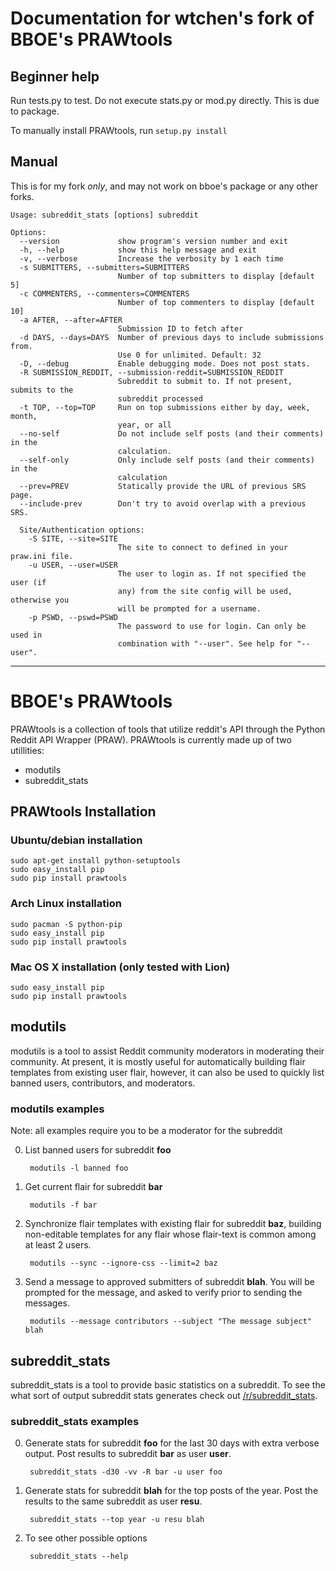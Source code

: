# Documentation for wtchen's fork of BBOE's PRAWtools

## Beginner help

Run tests.py to test. Do not execute stats.py or mod.py directly. This is due to package.

To manually install PRAWtools, run ``setup.py install``

## Manual

This is for my fork *only*, and may not work on bboe's package or any other forks.

    Usage: subreddit_stats [options] subreddit
    
    Options:
      --version             show program's version number and exit
      -h, --help            show this help message and exit
      -v, --verbose         Increase the verbosity by 1 each time
      -s SUBMITTERS, --submitters=SUBMITTERS
                            Number of top submitters to display [default 5]
      -c COMMENTERS, --commenters=COMMENTERS
                            Number of top commenters to display [default 10]
      -a AFTER, --after=AFTER
                            Submission ID to fetch after
      -d DAYS, --days=DAYS  Number of previous days to include submissions from.
                            Use 0 for unlimited. Default: 32
      -D, --debug           Enable debugging mode. Does not post stats.
      -R SUBMISSION_REDDIT, --submission-reddit=SUBMISSION_REDDIT
                            Subreddit to submit to. If not present, submits to the
                            subreddit processed
      -t TOP, --top=TOP     Run on top submissions either by day, week, month,
                            year, or all
      --no-self             Do not include self posts (and their comments) in the
                            calculation.
      --self-only           Only include self posts (and their comments) in the
                            calculation
      --prev=PREV           Statically provide the URL of previous SRS page.
      --include-prev        Don't try to avoid overlap with a previous SRS.
    
      Site/Authentication options:
        -S SITE, --site=SITE
                            The site to connect to defined in your praw.ini file.
        -u USER, --user=USER
                            The user to login as. If not specified the user (if
                            any) from the site config will be used, otherwise you
                            will be prompted for a username.
        -p PSWD, --pswd=PSWD
                            The password to use for login. Can only be used in
                            combination with "--user". See help for "--user".
    

----

# BBOE's PRAWtools

PRAWtools is a collection of tools that utilize reddit's API through the Python
Reddit API Wrapper (PRAW). PRAWtools is currently made up of two utillities:

* modutils
* subreddit_stats

## PRAWtools Installation

### Ubuntu/debian installation

    sudo apt-get install python-setuptools
    sudo easy_install pip
    sudo pip install prawtools

### Arch Linux installation
    sudo pacman -S python-pip
    sudo easy_install pip
    sudo pip install prawtools

### Mac OS X installation (only tested with Lion)

    sudo easy_install pip
    sudo pip install prawtools


## modutils

modutils is a tool to assist Reddit community moderators in moderating
their community. At present, it is mostly useful for automatically building
flair templates from existing user flair, however, it can also be used to
quickly list banned users, contributors, and moderators.

### modutils examples

Note: all examples require you to be a moderator for the subreddit

0. List banned users for subreddit __foo__

        modutils -l banned foo

0. Get current flair for subreddit __bar__

        modutils -f bar

0. Synchronize flair templates with existing flair for subreddit __baz__,
building non-editable templates for any flair whose flair-text is common among
at least 2 users.

        modutils --sync --ignore-css --limit=2 baz

0. Send a message to approved submitters of subreddit __blah__. You will be
prompted for the message, and asked to verify prior to sending the messages.

        modutils --message contributors --subject "The message subject" blah


## subreddit_stats

subreddit_stats is a tool to provide basic statistics on a subreddit.
To see the what sort of output subreddit stats generates check out
[/r/subreddit_stats](http://www.reddit.com/r/subreddit_stats).


### subreddit_stats examples

0. Generate stats for subreddit __foo__ for the last 30 days with extra
verbose output. Post results to subreddit __bar__ as user __user__.

        subreddit_stats -d30 -vv -R bar -u user foo

0. Generate stats for subreddit __blah__ for the top posts of the year. Post
the results to the same subreddit as user __resu__.

        subreddit_stats --top year -u resu blah

0. To see other possible options

        subreddit_stats --help
